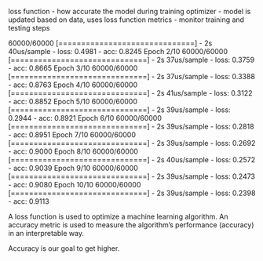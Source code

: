 loss function - how accurate the model during training
optimizer - model is updated based on data, uses loss function
metrics - monitor training and testing steps

60000/60000 [==============================] - 2s 40us/sample - loss: 0.4981 - acc: 0.8245
Epoch 2/10
60000/60000 [==============================] - 2s 37us/sample - loss: 0.3759 - acc: 0.8665
Epoch 3/10
60000/60000 [==============================] - 2s 37us/sample - loss: 0.3388 - acc: 0.8763
Epoch 4/10
60000/60000 [==============================] - 2s 41us/sample - loss: 0.3122 - acc: 0.8852
Epoch 5/10
60000/60000 [==============================] - 2s 39us/sample - loss: 0.2944 - acc: 0.8921
Epoch 6/10
60000/60000 [==============================] - 2s 39us/sample - loss: 0.2818 - acc: 0.8951
Epoch 7/10
60000/60000 [==============================] - 2s 39us/sample - loss: 0.2692 - acc: 0.9000
Epoch 8/10
60000/60000 [==============================] - 2s 40us/sample - loss: 0.2572 - acc: 0.9039
Epoch 9/10
60000/60000 [==============================] - 2s 39us/sample - loss: 0.2473 - acc: 0.9080
Epoch 10/10
60000/60000 [==============================] - 2s 39us/sample - loss: 0.2398 - acc: 0.9113

A loss function is used to optimize a machine learning algorithm. An accuracy metric is used to measure the algorithm’s performance (accuracy) in an interpretable way.

Accuracy is our goal to get higher.



